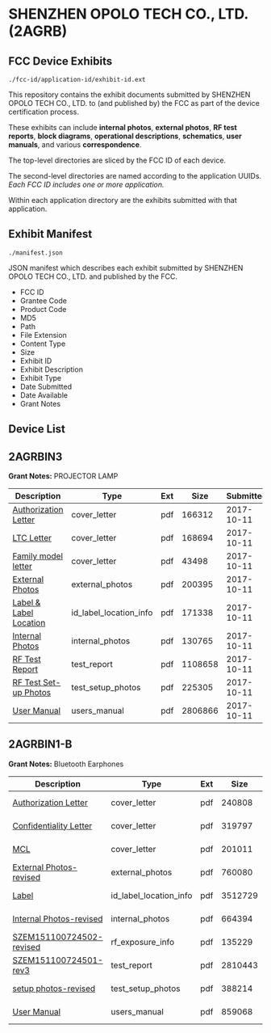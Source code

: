 # SHENZHEN OPOLO TECH CO., LTD. (2AGRB)
## FCC Device Exhibits

```
./fcc-id/application-id/exhibit-id.ext
```

This repository contains the exhibit documents submitted by SHENZHEN OPOLO TECH CO., LTD. to (and published by) the FCC as part of the device certification process.

These exhibits can include **internal photos**, **external photos**, **RF test reports**, **block diagrams**, **operational descriptions**, **schematics**, **user manuals**, and various **correspondence**.

The top-level directories are sliced by the FCC ID of each device.

The second-level directories are named according to the application UUIDs. *Each FCC ID includes one or more application.*

Within each application directory are the exhibits submitted with that application. 

## Exhibit Manifest

```
./manifest.json
```

JSON manifest which describes each exhibit submitted by SHENZHEN OPOLO TECH CO., LTD. and published by the FCC.

- FCC ID
- Grantee Code
- Product Code
- MD5
- Path
- File Extension
- Content Type
- Size
- Exhibit ID
- Exhibit Description
- Exhibit Type
- Date Submitted
- Date Available
- Grant Notes

## Device List
## 2AGRBIN3
**Grant Notes:** PROJECTOR LAMP

| Description | Type | Ext | Size | Submitted | Available |
| ----------- | ---- | --- | ---- | --------- | --------- |
| [Authorization Letter](2AGRBIN3/1573ee2a4f9731ab614531d613cdfdab/3598719.pdf) | cover_letter | pdf | 166312 | 2017-10-11 | 2017-10-11 |
| [LTC Letter](2AGRBIN3/1573ee2a4f9731ab614531d613cdfdab/3598722.pdf) | cover_letter | pdf | 168694 | 2017-10-11 | 2017-10-11 |
| [Family model letter](2AGRBIN3/1573ee2a4f9731ab614531d613cdfdab/3598724.pdf) | cover_letter | pdf | 43498 | 2017-10-11 | 2017-10-11 |
| [External Photos](2AGRBIN3/1573ee2a4f9731ab614531d613cdfdab/3598726.pdf) | external_photos | pdf | 200395 | 2017-10-11 | 2017-10-11 |
| [Label & Label Location](2AGRBIN3/1573ee2a4f9731ab614531d613cdfdab/3598727.pdf) | id_label_location_info | pdf | 171338 | 2017-10-11 | 2017-10-11 |
| [Internal Photos](2AGRBIN3/1573ee2a4f9731ab614531d613cdfdab/3598728.pdf) | internal_photos | pdf | 130765 | 2017-10-11 | 2017-10-11 |
| [RF Test Report](2AGRBIN3/1573ee2a4f9731ab614531d613cdfdab/3598732.pdf) | test_report | pdf | 1108658 | 2017-10-11 | 2017-10-11 |
| [RF Test Set-up Photos](2AGRBIN3/1573ee2a4f9731ab614531d613cdfdab/3598733.pdf) | test_setup_photos | pdf | 225305 | 2017-10-11 | 2017-10-11 |
| [User Manual](2AGRBIN3/1573ee2a4f9731ab614531d613cdfdab/3598734.pdf) | users_manual | pdf | 2806866 | 2017-10-11 | 2017-10-11 |
## 2AGRBIN1-B
**Grant Notes:** Bluetooth Earphones

| Description | Type | Ext | Size | Submitted | Available |
| ----------- | ---- | --- | ---- | --------- | --------- |
| [Authorization Letter](2AGRBIN1-B/7bc330e746899342319055ce910ed986/2866754.pdf) | cover_letter | pdf | 240808 | 2016-01-08 | 2016-01-08 |
| [Confidentiality Letter](2AGRBIN1-B/7bc330e746899342319055ce910ed986/2866755.pdf) | cover_letter | pdf | 319797 | 2016-01-08 | 2016-01-08 |
| [MCL](2AGRBIN1-B/7bc330e746899342319055ce910ed986/2866756.pdf) | cover_letter | pdf | 201011 | 2016-01-08 | 2016-01-08 |
| [External Photos-revised](2AGRBIN1-B/7bc330e746899342319055ce910ed986/2866757.pdf) | external_photos | pdf | 760080 | 2016-01-08 | 2016-01-08 |
| [Label](2AGRBIN1-B/7bc330e746899342319055ce910ed986/2866759.pdf) | id_label_location_info | pdf | 3512729 | 2016-01-08 | 2016-01-08 |
| [Internal Photos-revised](2AGRBIN1-B/7bc330e746899342319055ce910ed986/2866758.pdf) | internal_photos | pdf | 664394 | 2016-01-08 | 2016-01-08 |
| [SZEM151100724502-revised](2AGRBIN1-B/7bc330e746899342319055ce910ed986/2866762.pdf) | rf_exposure_info | pdf | 135229 | 2016-01-08 | 2016-01-08 |
| [SZEM151100724501-rev3](2AGRBIN1-B/7bc330e746899342319055ce910ed986/2866764.pdf) | test_report | pdf | 2810443 | 2016-01-08 | 2016-01-08 |
| [setup photos-revised](2AGRBIN1-B/7bc330e746899342319055ce910ed986/2866765.pdf) | test_setup_photos | pdf | 388214 | 2016-01-08 | 2016-01-08 |
| [User Manual](2AGRBIN1-B/7bc330e746899342319055ce910ed986/2866766.pdf) | users_manual | pdf | 859068 | 2016-01-08 | 2016-01-08 |
